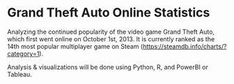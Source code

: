 # Grand Theft Auto Online Statistics
Analyzing the continued popularity of the video game Grand Theft Auto, which first went online on October 1st, 2013. It is currently ranked as the 14th most popular multiplayer game on Steam (https://steamdb.info/charts/?category=1). <br>

Analysis &amp; visualizations will be done using Python, R, and PowerBI or Tableau. 
